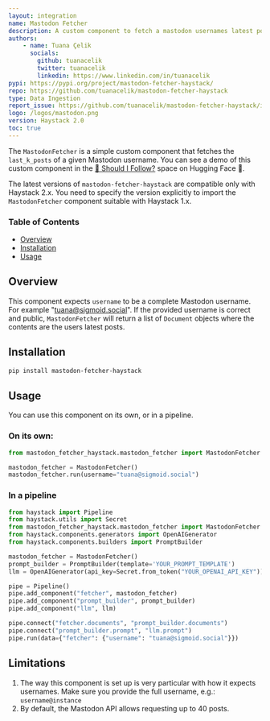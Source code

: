 ```yaml
---
layout: integration
name: Mastodon Fetcher
description: A custom component to fetch a mastodon usernames latest posts
authors:
    - name: Tuana Çelik
      socials:
        github: tuanacelik
        twitter: tuanacelik
        linkedin: https://www.linkedin.com/in/tuanacelik
pypi: https://pypi.org/project/mastodon-fetcher-haystack/
repo: https://github.com/tuanacelik/mastodon-fetcher-haystack
type: Data Ingestion
report_issue: https://github.com/tuanacelik/mastodon-fetcher-haystack/issues
logo: /logos/mastodon.png
version: Haystack 2.0
toc: true
---
```

The `MastodonFetcher` is a simple custom component that fetches the `last_k_posts` of a given Mastodon username.
You can see a demo of this custom component in the [🦄 Should I Follow?](https://huggingface.co/spaces/deepset/should-i-follow) space on Hugging Face 🤗.

The latest versions of `mastodon-fetcher-haystack` are compatible only with Haystack 2.x. You need to specify the version explicitly to import the `MastodonFetcher` component suitable with Haystack 1.x.

### **Table of Contents**

- [Overview](#overview)
- [Installation](#installation)
- [Usage](#usage)

## Overview
This component expects `username` to be a complete Mastodon username. For example "tuana@sigmoid.social". If the provided username is correct and public, `MastodonFetcher` will return a list of `Document` objects where the contents are the users latest posts.

## Installation
```bash
pip install mastodon-fetcher-haystack
```

## Usage
You can use this component on its own, or in a pipeline.

### On its own:
```python
from mastodon_fetcher_haystack.mastodon_fetcher import MastodonFetcher

mastodon_fetcher = MastodonFetcher()
mastodon_fetcher.run(username="tuana@sigmoid.social")
```
### In a pipeline

```python
from haystack import Pipeline
from haystack.utils import Secret
from mastodon_fetcher_haystack.mastodon_fetcher import MastodonFetcher
from haystack.components.generators import OpenAIGenerator
from haystack.components.builders import PromptBuilder

mastodon_fetcher = MastodonFetcher()
prompt_builder = PromptBuilder(template='YOUR_PROMPT_TEMPLATE')
llm = OpenAIGenerator(api_key=Secret.from_token("YOUR_OPENAI_API_KEY"))

pipe = Pipeline()
pipe.add_component("fetcher", mastodon_fetcher)
pipe.add_component("prompt_builder", prompt_builder)
pipe.add_component("llm", llm)

pipe.connect("fetcher.documents", "prompt_builder.documents")
pipe.connect("prompt_builder.prompt", "llm.prompt")
pipe.run(data={"fetcher": {"username": "tuana@sigmoid.social"}})
```

## Limitations
1. The way this component is set up is very particular with how it expects usernames. Make sure you provide the full username, e.g.: `username@instance`
2. By default, the Mastodon API allows requesting up to 40 posts.
